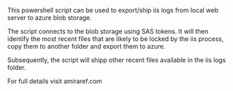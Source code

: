 This powershell script can be used to export/ship iis logs from local web server to azure blob storage.

The script connects to the blob storage using SAS tokens. It will then identify the most recent files that are likely to be locked by the iis process, copy them to another folder and export them to azure.

Subsequently, the script will shipp other recent files available in the iis logs folder.

For full details visit amiraref.com
